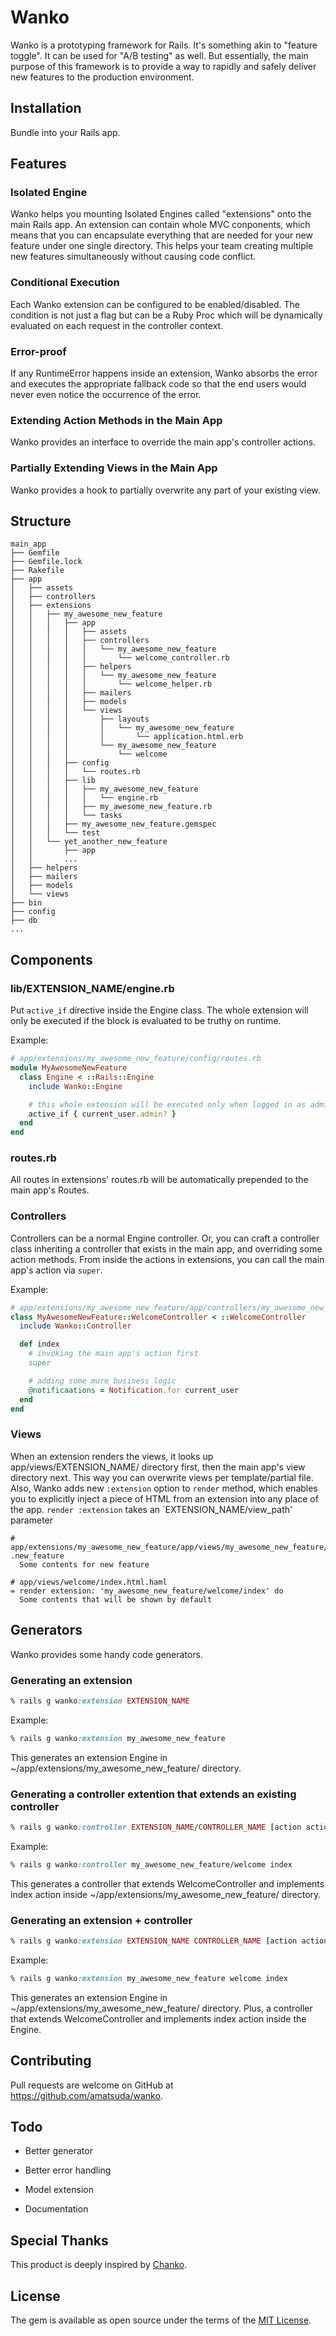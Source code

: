 # Wanko

Wanko is a prototyping framework for Rails.
It's something akin to "feature toggle".
It can be used for "A/B testing" as well.
But essentially, the main purpose of this framework is to provide a way to rapidly and safely deliver new features to the production environment.


## Installation

Bundle into your Rails app.


## Features

### Isolated Engine

Wanko helps you mounting Isolated Engines called "extensions" onto the main Rails app.
An extension can contain whole MVC conponents, which means that you can encapsulate everything that are needed for your new feature under one single directory.
This helps your team creating multiple new features simultaneously without causing code conflict.

### Conditional Execution
Each Wanko extension can be configured to be enabled/disabled.
The condition is not just a flag but can be a Ruby Proc which will be dynamically evaluated on each request in the controller context.

### Error-proof

If any RuntimeError happens inside an extension, Wanko absorbs the error and executes the appropriate fallback code so that the end users would never even notice the occurrence of the error.

### Extending Action Methods in the Main App

Wanko provides an interface to override the main app's controller actions.

### Partially Extending Views in the Main App

Wanko provides a hook to partially overwrite any part of your existing view.


## Structure

    main_app
    ├── Gemfile
    ├── Gemfile.lock
    ├── Rakefile
    ├── app
    │   ├── assets
    │   ├── controllers
    │   ├── extensions
    │   │   ├── my_awesome_new_feature
    │   │   │   ├── app
    │   │   │   │   ├── assets
    │   │   │   │   ├── controllers
    │   │   │   │   │   └── my_awesome_new_feature
    │   │   │   │   │       └── welcome_controller.rb
    │   │   │   │   ├── helpers
    │   │   │   │   │   └── my_awesome_new_feature
    │   │   │   │   │       └── welcome_helper.rb
    │   │   │   │   ├── mailers
    │   │   │   │   ├── models
    │   │   │   │   └── views
    │   │   │   │       ├── layouts
    │   │   │   │       │   └── my_awesome_new_feature
    │   │   │   │       │       └── application.html.erb
    │   │   │   │       └── my_awesome_new_feature
    │   │   │   │           └── welcome
    │   │   │   ├── config
    │   │   │   │   └── routes.rb
    │   │   │   ├── lib
    │   │   │   │   ├── my_awesome_new_feature
    │   │   │   │   │   └── engine.rb
    │   │   │   │   ├── my_awesome_new_feature.rb
    │   │   │   │   └── tasks
    │   │   │   ├── my_awesome_new_feature.gemspec
    │   │   │   └── test
    │   │   └── yet_another_new_feature
    │   │       ├── app
    │   │       ...
    │   ├── helpers
    │   ├── mailers
    │   ├── models
    │   └── views
    ├── bin
    ├── config
    ├── db
    ...


## Components

### lib/EXTENSION\_NAME/engine.rb

Put `active_if` directive inside the Engine class. The whole extension will only be executed if the block is evaluated to be truthy on runtime.

Example:

```ruby
# app/extensions/my_awesome_new_feature/config/routes.rb
module MyAwesomeNewFeature
  class Engine < ::Rails::Engine
    include Wanko::Engine

    # this whole extension will be executed only when logged in as admin users
    active_if { current_user.admin? }
  end
end
```

### routes.rb

All routes in extensions' routes.rb will be automatically prepended to the main app's Routes.


### Controllers

Controllers can be a normal Engine controller.
Or, you can craft a controller class inheriting a controller that exists in the main app, and overriding some action methods.
From inside the actions in extensions, you can call the main app's action via `super`.

Example:

```ruby
# app/extensions/my_awesome_new_feature/app/controllers/my_awesome_new_feature/welcome_controller.rb
class MyAwesomeNewFeature::WelcomeController < ::WelcomeController
  include Wanko::Controller

  def index
    # invoking the main app's action first
    super

    # adding some more business logic
    @notificaations = Notification.for current_user
  end
end
```


### Views

When an extension renders the views, it looks up app/views/EXTENSION\_NAME/ directory first, then the main app's view directory next. This way you can overwrite views per template/partial file.
Also, Wanko adds new `:extension` option to `render` method, which enables you to explicitly inject a piece of HTML from an extension into any place of the app.
`render :extension` takes an `EXTENSION_NAME/view_path' parameter

```haml
# app/extensions/my_awesome_new_feature/app/views/my_awesome_new_feature/welcome/_index.html.haml
.new_feature
  Some contents for new feature

# app/views/welcome/index.html.haml
= render extension: 'my_awesome_new_feature/welcome/index' do
  Some contents that will be shown by default
```


## Generators

Wanko provides some handy code generators.

### Generating an extension

```ruby
% rails g wanko:extension EXTENSION_NAME
```

Example:

```ruby
% rails g wanko:extension my_awesome_new_feature
```

  This generates an extension Engine in
  ~/app/extensions/my\_awesome\_new\_feature/ directory.

### Generating a controller extention that extends an existing controller

```ruby
% rails g wanko:controller EXTENSION_NAME/CONTROLLER_NAME [action action] [options]
```

Example:

```ruby
% rails g wanko:controller my_awesome_new_feature/welcome index
```

  This generates a controller that extends WelcomeController and implements index action inside ~/app/extensions/my\_awesome\_new\_feature/ directory.

### Generating an extension + controller


```ruby
% rails g wanko:extension EXTENSION_NAME CONTROLLER_NAME [action action] [options]
```

Example:

```ruby
% rails g wanko:extension my_awesome_new_feature welcome index
```

  This generates an extension Engine in ~/app/extensions/my\_awesome\_new\_feature/ directory.  Plus, a controller that extends WelcomeController and implements index action inside the Engine.


## Contributing

Pull requests are welcome on GitHub at https://github.com/amatsuda/wanko.


## Todo

* Better generator

* Better error handling

* Model extension

* Documentation


## Special Thanks

This product is deeply inspired by [Chanko](http://cookpad.github.io/chanko/).

## License

The gem is available as open source under the terms of the [MIT License](http://opensource.org/licenses/MIT).
